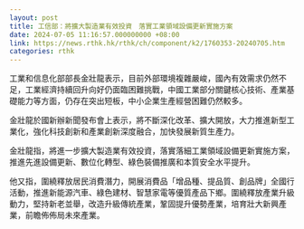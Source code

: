 ```yaml
---
layout: post
title: 工信部：將擴大製造業有效投資　落實工業領域設備更新實施方案
date: 2024-07-05 11:16:57.000000000 +08:00
link: https://news.rthk.hk/rthk/ch/component/k2/1760353-20240705.htm
categories: rthk
---
```


工業和信息化部部長金壯龍表示，目前外部環境複雜嚴峻，國內有效需求仍然不足，工業經濟持續回升向好仍面臨困難挑戰，中國工業部分關鍵核心技術、產業基礎能力等方面，仍存在突出短板，中小企業生產經營困難仍然較多。

金壯龍於國新辦新聞發布會上表示，將不斷深化改革、擴大開放，大力推進新型工業化，強化科技創新和產業創新深度融合，加快發展新質生產力。

金壯龍指，將進一步擴大製造業有效投資，落實落細工業領域設備更新實施方案，推進先進設備更新、數位化轉型、綠色裝備推廣和本質安全水平提升。

他又指，圍繞釋放居民消費潛力，開展消費品「增品種、提品質、創品牌」全國行活動，推進新能源汽車、綠色建材、智慧家電等優質產品下鄉。圍繞釋放產業升級動力，堅持新老並舉，改造升級傳統產業，鞏固提升優勢產業，培育壯大新興產業，前瞻佈佈局未來產業。
